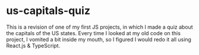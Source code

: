 # us-capitals-quiz

This is a revision of one of my first JS projects, in which I made a quiz about the capitals of the US states. Every time I looked at my old code on this project, I vomited a bit inside my mouth, so I figured I would redo it all using React.js & TypeScript.
